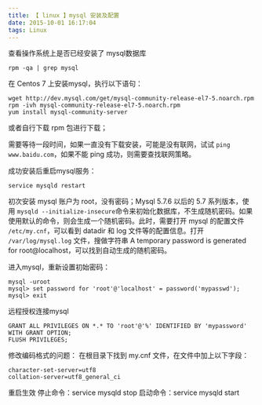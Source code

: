 ```yaml
---
title: 【 linux 】mysql 安装及配置
date: 2015-10-01 16:17:04
tags: Linux
---
```


查看操作系统上是否已经安装了 mysql数据库
```
rpm -qa | grep mysql 
```

在 Centos 7 上安装mysql，执行以下语句：
```
wget http://dev.mysql.com/get/mysql-community-release-el7-5.noarch.rpm
rpm -ivh mysql-community-release-el7-5.noarch.rpm
yum install mysql-community-server
```
或者自行下载 rpm 包进行下载；

需要等待一段时间，如果一直没有下载安装，可能是没有联网，试试 `ping www.baidu.com`，如果不能 ping 成功，则需要查找联网策略。

成功安装后重启mysql服务：
```
service mysqld restart
```

初次安装 mysql 账户为 root，没有密码；Mysql 5.7.6 以后的 5.7 系列版本，使用 `mysqld --initialize-insecure`命令来初始化数据库，不生成随机密码。如果使用默认的命令，则会生成一个随机密码。此时，需要打开 mysql 的配置文件 `/etc/my.cnf`，可以看到 datadir 和 log 文件等的配置信息。打开 `/var/log/mysql.log` 文件，搜做字符串 A temporary password is generated for root@localhost，可以找到自动生成的随机密码。

进入mysql，重新设置初始密码：
```
mysql -uroot
mysql> set password for 'root'@'localhost' = password('mypasswd');
mysql> exit
```

远程授权连接mysql
```
GRANT ALL PRIVILEGES ON *.* TO 'root'@'%' IDENTIFIED BY 'mypassword' WITH GRANT OPTION;
FLUSH PRIVILEGES;
```

修改编码格式的问题：
在根目录下找到 my.cnf 文件，在文件中加上以下字段：
```
character-set-server=utf8 
collation-server=utf8_general_ci
```
重启生效
停止命令：service mysqld stop
启动命令：service mysqld start

